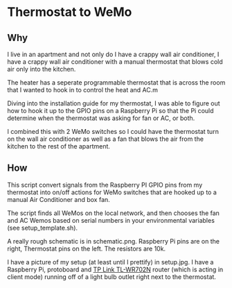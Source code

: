 # Thermostat to WeMo

## Why

I live in an apartment and not only do I have a crappy wall air conditioner, I have a crappy wall air conditioner with a manual thermostat that blows cold air only into the kitchen.

The heater has a seperate programmable thermostat that is across the room that I wanted to hook in to control the heat and AC.m

Diving into the installation guide for my thermostat, I was able to figure out how to hook it up to the GPIO pins on a Raspberry Pi so that the Pi could determine when the thermostat was asking for fan or AC, or both.

I combined this with 2 WeMo switches so I could have the thermostat turn on the wall air conditioner as well as a fan that blows the air from the kitchen to the rest of the apartment.

## How

This script convert signals from the Raspberry PI GPIO pins from my thermostat into on/off actions for WeMo switches that are hooked up to a manual Air Conditioner and box fan.

The script finds all WeMos on the local network, and then chooses the fan and AC Wemos based on serial numbers in your environmental variables (see setup\_template.sh).

A really rough schematic is in schematic.png.  Raspberry Pi pins are on the right, Thermostat pins on the left. The resistors are 10k.

I have a picture of my setup (at least until I prettify) in setup.jpg. I have a Raspberry Pi, protoboard and [TP Link TL-WR702N](http://www.amazon.com/TP-LINK-TL-WR702N-Wireless-Repeater-150Mbps/dp/B007PTCFFW?ie=UTF8&psc=1&redirect=true&ref_=oh_aui_detailpage_o09_s00) router (which is acting in client mode) running off of a light bulb outlet right next to the thermostat.
